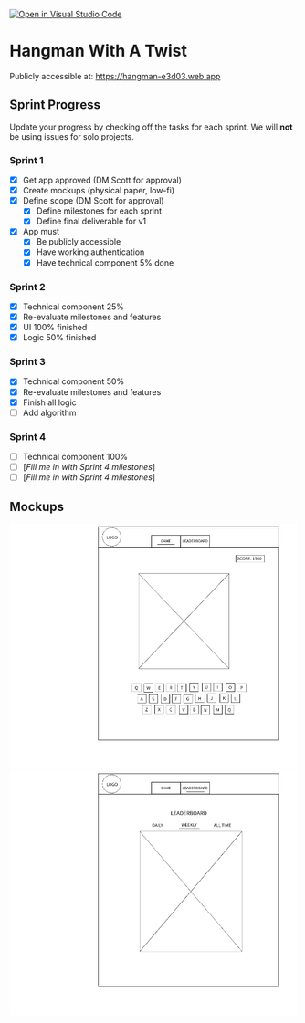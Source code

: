 [![Open in Visual Studio Code](https://classroom.github.com/assets/open-in-vscode-c66648af7eb3fe8bc4f294546bfd86ef473780cde1dea487d3c4ff354943c9ae.svg)](https://classroom.github.com/online_ide?assignment_repo_id=8037174&assignment_repo_type=AssignmentRepo)

# Hangman With A Twist

Publicly accessible at: https://hangman-e3d03.web.app

## Sprint Progress

Update your progress by checking off the tasks for each sprint. We will **not** be using issues for solo projects.

### Sprint 1

- [x] Get app approved (DM Scott for approval)
- [x] Create mockups (physical paper, low-fi)
- [x] Define scope (DM Scott for approval)
  - [x] Define milestones for each sprint
  - [x] Define final deliverable for v1
- [x] App must
  - [x] Be publicly accessible
  - [x] Have working authentication
  - [x] Have technical component 5% done

### Sprint 2

- [x] Technical component 25%
- [x] Re-evaluate milestones and features
- [x] UI 100% finished
- [x] Logic 50% finished

### Sprint 3

- [x] Technical component 50%
- [x] Re-evaluate milestones and features
- [x] Finish all logic
- [ ] Add algorithm

### Sprint 4

- [ ] Technical component 100%
- [ ] [*Fill me in with Sprint 4 milestones*]
- [ ] [*Fill me in with Sprint 4 milestones*]

## Mockups

![mockup 1](src/assets/images/mockups/mockup1.png)
![mockup 2](src/assets/images/mockups/mockup2.png)
